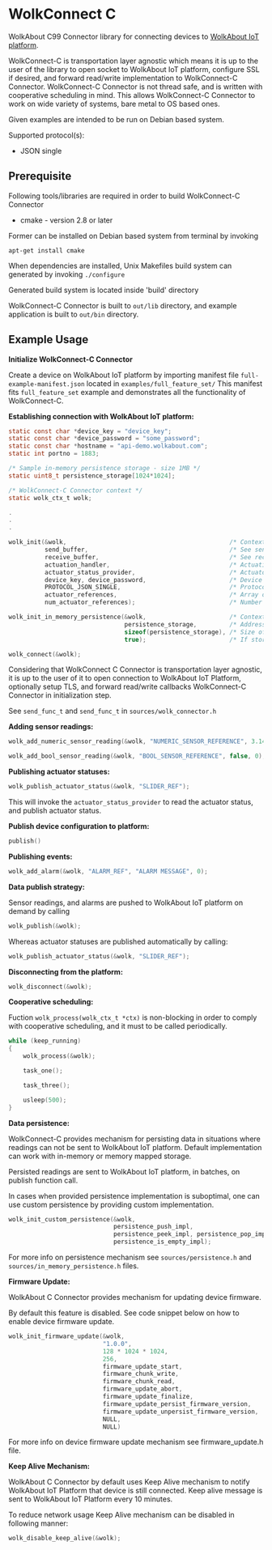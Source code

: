 # WolkConnect C
WolkAbout C99 Connector library for connecting devices to [WolkAbout IoT platform](https://demo.wolkabout.com/#/login).

WolkConnect-C is transportation layer agnostic which means it is up to the user of the library to open socket to WolkAbout IoT platform,
configure SSL if desired, and forward read/write implementation to WolkConnect-C Connector.
WolkConnect-C Connector is not thread safe, and is written with cooperative scheduling in mind.
This allows WolkConnect-C Connector to work on wide variety of systems, bare metal to OS based ones.

Given examples are intended to be run on Debian based system.

Supported protocol(s):
* JSON single

Prerequisite
------
Following tools/libraries are required in order to build WolkConnect-C Connector

* cmake - version 2.8 or later

Former can be installed on Debian based system from terminal by invoking

`apt-get install cmake`

When dependencies are installed, Unix Makefiles build system can generated by invoking `./configure`

Generated build system is located inside 'build' directory

WolkConnect-C Connector is built to `out/lib` directory, and example application is built to `out/bin` directory.

Example Usage
-------------
**Initialize WolkConnect-C Connector**

Create a device on WolkAbout IoT platform by importing manifest file `full-example-manifest.json` located in `examples/full_feature_set/` This manifest fits `full_feature_set` example and demonstrates all the functionality of WolkConnect-C.

**Establishing connection with WolkAbout IoT platform:**

```c
static const char *device_key = "device_key";
static const char *device_password = "some_password";
static const char *hostname = "api-demo.wolkabout.com";
static int portno = 1883;

/* Sample in-memory persistence storage - size 1MB */
static uint8_t persistence_storage[1024*1024];

/* WolkConnect-C Connector context */
static wolk_ctx_t wolk;

.
.
.

wolk_init(&wolk,                                             /* Context */
          send_buffer,                                       /* See send_func_t */
          receive_buffer,                                    /* See recv_func_t */
          actuation_handler,                                 /* Actuation handler        - see actuation_handler_t */
          actuator_status_provider,                          /* Actuator status provider - see actuator_status_provider_t */
          device_key, device_password,                       /* Device key and password provided by WolkAbout IoT Platform upon device creation */
          PROTOCOL_JSON_SINGLE,                              /* Protocol specified for device */
          actuator_references,                               /* Array of actuator references */
          num_actuator_references);                          /* Number of actuator references */

wolk_init_in_memory_persistence(&wolk,                       /* Context */
                                persistence_storage,         /* Address to start of the memory which will be used by persistence mechanism */
                                sizeof(persistence_storage), /* Size of memory in bytes */
                                true);                       /* If storage is full overwrite oldest item when pushing */

wolk_connect(&wolk);
```
Considering that WolkConnect C Connector is transportation layer agnostic, it is up to the user of it to open connection to
WolkAbout IoT Platform, optionally setup TLS, and forward read/write callbacks WolkConnect-C Connector in initialization
step.

See `send_func_t` and `send_func_t` in `sources/wolk_connector.h`

**Adding sensor readings:**
```c
wolk_add_numeric_sensor_reading(&wolk, "NUMERIC_SENSOR_REFERENCE", 3.14, 0);

wolk_add_bool_sensor_reading(&wolk, "BOOL_SENSOR_REFERENCE", false, 0);
```

**Publishing actuator statuses:**
```c
wolk_publish_actuator_status(&wolk, "SLIDER_REF");
```
This will invoke the `actuator_status_provider` to read the actuator status, and publish actuator status.

**Publish device configuration to platform:**
```c
publish()
```

**Publishing events:**
```c
wolk_add_alarm(&wolk, "ALARM_REF", "ALARM MESSAGE", 0);
```

**Data publish strategy:**

Sensor readings, and alarms are pushed to WolkAbout IoT platform on demand by calling
```c
wolk_publish(&wolk);
```

Whereas actuator statuses are published automatically by calling:
```c
wolk_publish_actuator_status(&wolk, "SLIDER_REF");
```

**Disconnecting from the platform:**
```c
wolk_disconnect(&wolk);
```

**Cooperative scheduling:**

Fuction `wolk_process(wolk_ctx_t *ctx)` is non-blocking in order to comply with cooperative scheduling,
and it must to be called periodically.

```c
while (keep_running)
{
    wolk_process(&wolk);

    task_one();

    task_three();

    usleep(500);
}
```

**Data persistence:**

WolkConnect-C provides mechanism for persisting data in situations where readings can not be sent to WolkAbout IoT platform.
Default implementation can work with in-memory or memory mapped storage.

Persisted readings are sent to WolkAbout IoT platform, in batches, on publish function call.

In cases when provided persistence implementation is suboptimal, one can use custom persistence by providing custom implementation.

```c
wolk_init_custom_persistence(&wolk,
                             persistence_push_impl,
                             persistence_peek_impl, persistence_pop_impl,
                             persistence_is_empty_impl);
```

For more info on persistence mechanism see `sources/persistence.h` and `sources/in_memory_persistence.h` files.

**Firmware Update:**

WolkAbout C Connector provides mechanism for updating device firmware.

By default this feature is disabled.
See code snippet below on how to enable device firmware update.

```c
wolk_init_firmware_update(&wolk,
                          "1.0.0",                                      // Current firmware version
                          128 * 1024 * 1024,                            // Maximum acceptable size of firmware file, in bytes
                          256,                                          // Size of firmware file transfer chunk, in bytes
                          firmware_update_start,                        // Prepares device for receiving firmware file
                          firmware_chunk_write,                         // Writes received firmware file chunk
                          firmware_chunk_read,                          // Reads requested firmware file chunk
                          firmware_update_abort,                        // Aborts firmware update sequence
                          firmware_update_finalize,                     // Reboots device
                          firmware_update_persist_firmware_version,     // Places given firmware version to persistent storage
                          firmware_update_unpersist_firmware_version,   // Reads persisted firmware version from persistent storage
                          NULL,                                         // Optional custom download handler that obtains file from URL
                          NULL)                                         // Reports URL download state (in progress | done), and it's result (success | failure)
```

For more info on device firmware update mechanism see firmware_update.h file.

**Keep Alive Mechanism:**

WolkAbout C Connector by default uses Keep Alive mechanism to notify WolkAbout IoT Platform that device is still connected.
Keep alive message is sent to WolkAbout IoT Platform every 10 minutes.

To reduce network usage Keep Alive mechanism can be disabled in following manner:

```c
wolk_disable_keep_alive(&wolk);
```
